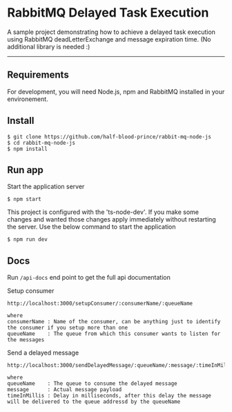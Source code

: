 # RabbitMQ Delayed Task Execution

A sample project demonstrating how to achieve a delayed task execution using RabbitMQ deadLetterExchange and message expiration time. (No additional library is needed :)

---

## Requirements

For development, you will need Node.js, npm and RabbitMQ installed in your environement.

## Install

    $ git clone https://github.com/half-blood-prince/rabbit-mq-node-js
    $ cd rabbit-mq-node-js
    $ npm install

## Run app

Start the application server

    $ npm start

This project is configured with the 'ts-node-dev'. If you make some changes and wanted those changes apply immediately without restarting the server. Use the below command to start the application

    $ npm run dev

## Docs

Run `/api-docs` end point to get the full api documentation

Setup consumer

```
http://localhost:3000/setupConsumer/:consumerName/:queueName

where
consumerName : Name of the consumer, can be anything just to identify the consumer if you setup more than one
queueName    : The queue from which this consumer wants to listen for the messages
```

Send a delayed message

```
http://localhost:3000/sendDelayedMessage/:queueName/:message/:timeInMillis

where
queueName    : The queue to consume the delayed message
message      : Actual message payload
timeInMillis : Delay in milliseconds, after this delay the message will be delivered to the queue addressd by the queueName
```
